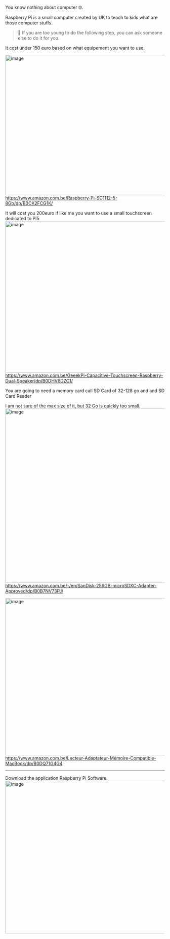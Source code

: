 
You know nothing about computer 🤓.

Raspberry Pi is a small computer created by UK to teach to kids what are those computer stuffs.

> 🐛 If you are too young to do the following step, you can ask someone else to do it for you.


It cost under 150 euro based on what equipement you want to use.

[<img width="1143" height="442" alt="image" src="https://github.com/user-attachments/assets/56c01852-a0b9-4289-b4f1-85be480759fb" />](https://www.amazon.com.be/Raspberry-Pi-SC1112-5-8Gb/dp/B0CK2FCG1K/)  
https://www.amazon.com.be/Raspberry-Pi-SC1112-5-8Gb/dp/B0CK2FCG1K/  

It will cost you 200euro if like me you want to use a small touchscreen dedicated to Pi5
[<img width="1155" height="478" alt="image" src="https://github.com/user-attachments/assets/4b4dae6d-ee85-40b6-862e-cab979c0563c" />](https://www.amazon.com.be/GeeekPi-Capacitive-Touchscreen-Raspberry-Dual-Speaker/dp/B0DHV6DZC1/)
https://www.amazon.com.be/GeeekPi-Capacitive-Touchscreen-Raspberry-Dual-Speaker/dp/B0DHV6DZC1/

You are going to need a memory card call SD Card of 32-128 go and and SD Card Reader

I am not sure of the max size of it, but 32 Go is quickly too small.  
[<img width="1158" height="550" alt="image" src="https://github.com/user-attachments/assets/5f30cb2d-985d-40e8-850e-c405c48646fc" />](https://www.amazon.com.be/-/en/SanDisk-256GB-microSDXC-Adapter-Approved/dp/B0B7NV73PJ/)  
https://www.amazon.com.be/-/en/SanDisk-256GB-microSDXC-Adapter-Approved/dp/B0B7NV73PJ/  

[<img width="1141" height="496" alt="image" src="https://github.com/user-attachments/assets/b3d00cb8-f799-4275-a2cf-4c2075d668a5" />](https://www.amazon.com.be/Lecteur-Adaptateur-Mémoire-Compatible-MacBook/dp/B0DQ71G4G4)  
https://www.amazon.com.be/Lecteur-Adaptateur-Mémoire-Compatible-MacBook/dp/B0DQ71G4G4  


-----------------------


Download the application Raspberry Pi Software.
[<img width="1181" height="482" alt="image" src="https://github.com/user-attachments/assets/7d48ca65-7974-4427-ae1e-3520a7d2188e" />](https://www.raspberrypi.com/software)

